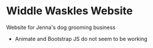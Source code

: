 # Widdle Waskles Website

Website for Jenna's dog grooming business

* Animate and Bootstrap JS do not seem to be working

<!--<h2>Upload Image</h2>-->

<!--<form action="/save_image" method="POST" enctype="multipart/form-data">-->
<!--    <input label="Before" type="file" name="before"><br>-->
<!--    <input label="After" type="file" name="after"><br>-->
<!--    <input type="submit" value="Upload image">-->
<!--</form>-->

<!--get '/jenna/' do-->
<!--    @photos = Photo.all-->
<!--    erb :'b_and_a/index', :layout => false-->
<!--  end-->